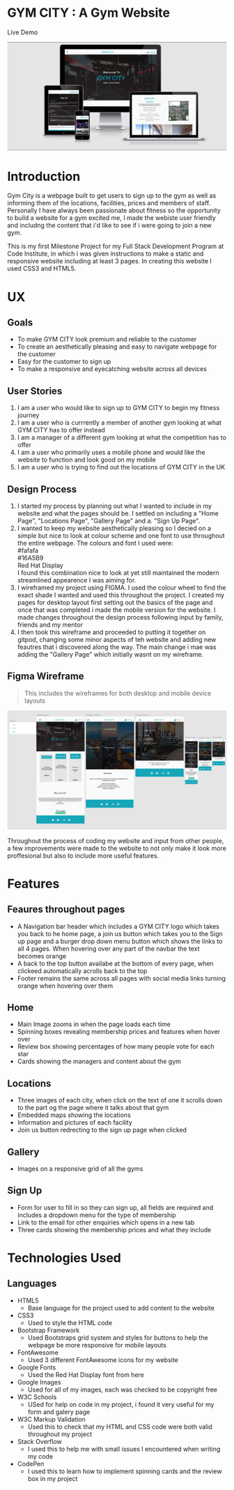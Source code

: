 # GYM CITY : A Gym Website

Live Demo

<img src="assets/images/responsive.jpg">


# Introduction

Gym City is a webpage built to get users to sign up to the gym as well as informing them of the locations, facilities, prices and members of staff. Personally I have always been passionate about fitness so the opportunity to build a website for a gym excited me, I made the webiste user friendly and includng the content that i'd like to see if i were going to join a new gym.

This is my first Milestone Project for my Full Stack Development Program at Code Institute, in which i was given instructions to make a static and responsive website including at least 3 pages. In creating this website I used CSS3 and HTML5.

# UX

## Goals
  

  
* To make GYM CITY look premium and reliable to the customer
* To create an aesthetically pleasing and easy to navigate webpage for the customer
* Easy for the customer to sign up
* To make a responsive and eyecatching website across all devices

 
## User Stories

1. I am a user who would like to sign up to GYM CITY to begin my fitness journey
1. I am a user who is currrently a member of another gym looking at what GYM CITY has to offer instead
1. I am a manager of a different gym looking at what the competition has to offer
1. I am a user who primarily uses a mobile phone and would like the website to function and look good on my mobile
1. I am a user who is trying to find out the locations of GYM CITY in the UK


## Design Process

1. I started my process by planning out what I wanted to include in my website and what the pages should be. I settled on including a "Home Page", "Locations Page", "Gallery Page" and a. "Sign Up Page". 
1. I wanted to keep my website aesthetically pleasing so I decied on a simple but nice to look at colour scheme and one font to use throughout the entire webpage. The colours and font I used were: <br>
   #fafafa <br>
   #16A5B9 <br>
   Red Hat Display <br>
I found this combination nice to look at yet still maintained the modern streamlined appearence I was aiming for.
1. I wireframed my project using FIGMA. I used the colour wheel to find the exact shade I wanted and used this throughout the project. I created my pages for desktop layout first setting out the basics of the page and once that was completed i made the mobile version for the website. I made changes throughout the design process following input by family, friends and my mentor
1. I then took this wireframe and proceeded to putting it together on gitpod, changing some minor aspects of teh website and adding new feautres that i discovered along the way. The main change i mae was adding the "Gallery Page" which initially wasnt on my wireframe.

## Figma Wireframe
> This includes the wireframes for both desktop and mobile device layouts
<img src="assets/images/figma.jpg">

Throughout the process of coding my website and input from other people, a few improvements were made to the website to not only make it look more proffesional but also to include more useful features.


# Features

## Feaures throughout pages
* A Navigation bar header which includes a GYM CITY logo which takes you back to he home page, a join us button which takes you to the Sign up page and a burger drop down menu button which shows the links to all 4 pages. When hovering over any part of the navbar the text becomes orange
* A back to the top button availabe at the bottom of every page, when clickeed automatically acrolls back to the top
* Footer remains the same across all pages with social media links turning orange when hovering over them

## Home
* Main Image zooms in when the page loads each time
* Spinning boxes revealing membership prices and features when hover over
* Review box showing percentages of how many people vote for each star
* Cards showing the managers and content about the gym

## Locations
* Three images of each city, when click on the text of one it scrolls down to the part og the page where it talks about that gym
* Embedded maps showing the locations
* Information and pictures of each facility
* Join us button redrecting to the sign up page when clicked

## Gallery
* Images on a responsive grid of all the gyms

## Sign Up
* Form for user to fill in so they can sign up, all fields are required and includes a dropdown menu for the type of membership
* Link to the email for other enquiries which opens in a new tab
* Three cards showing the membership prices and what they include

# Technologies Used

## Languages
* HTML5
  * Base language for the project used to add content to the website
* CSS3
  * Used to style the HTML code
* Bootstrap Framework
  * Used Bootstraps grid system and styles for buttons to help the webpage be more responsive for mobile layouts
* FontAwesome
  * Used 3 different FontAwesome icons for my website
* Google Fonts
  * Used the Red Hat Display font from here
* Google Images
  * Used for all of my images, each was checked to be copyright free
* W3C Schools
  * USed for help on code in my project, i found it very useful for my form and galery page
* W3C Markup Validation
  * Used this to check that my HTML and CSS code were both valid throughout my project
* Stack Overflow
  * I used this to help me with small issues I encountered when writing my code
* CodePen
  * I used this to learn how to implement spinning cards and the review box in my project
